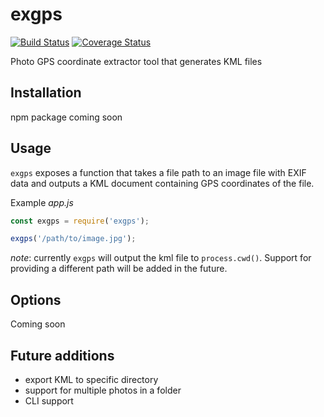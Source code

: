 # exgps

[![Build Status](https://travis-ci.org/dbreslin424/exgps.svg?branch=master)](https://travis-ci.org/dbreslin424/exgps) [![Coverage Status](https://coveralls.io/repos/github/dbreslin424/exgps/badge.svg?branch=master)](https://coveralls.io/github/dbreslin424/exgps?branch=master)

Photo GPS coordinate extractor tool that generates KML files

## Installation

npm package coming soon

## Usage

`exgps` exposes a function that takes a file path to an image file with EXIF data and outputs a KML document containing GPS coordinates of the file.

Example _app.js_

```javascript
const exgps = require('exgps');

exgps('/path/to/image.jpg');
```

_note_: currently `exgps` will output the kml file to `process.cwd()`. Support for providing a different path will be added in the future.

## Options

Coming soon

## Future additions

- export KML to specific directory
- support for multiple photos in a folder
- CLI support
